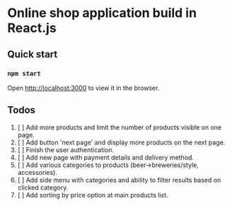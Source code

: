 # Online shop application build in React.js

## Quick start

### `npm start`

Open [http://localhost:3000](http://localhost:3000) to view it in the browser.

## Todos

1. [ ] Add more products and limit the number of products visible on one page.
2. [ ] Add button 'next page' and display more products on the next page.
3. [ ] Finish the user authentication.
4. [ ] Add new page with payment details and delivery method.
5. [ ] Add various categories to products (beer->breweries/style, accessories).
6. [ ] Add side menu with categories and ability to filter results based on clicked category.
7. [ ] Add sorting by price option at main products list.

